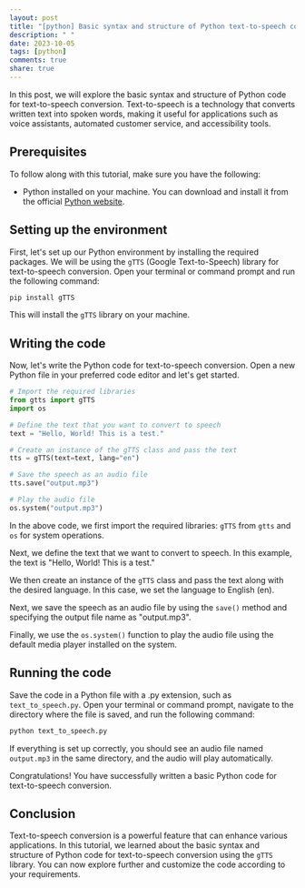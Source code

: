 ```yaml
---
layout: post
title: "[python] Basic syntax and structure of Python text-to-speech code"
description: " "
date: 2023-10-05
tags: [python]
comments: true
share: true
---
```


In this post, we will explore the basic syntax and structure of Python code for text-to-speech conversion. Text-to-speech is a technology that converts written text into spoken words, making it useful for applications such as voice assistants, automated customer service, and accessibility tools.

## Prerequisites

To follow along with this tutorial, make sure you have the following:

- Python installed on your machine. You can download and install it from the official [Python website](https://www.python.org/downloads/).

## Setting up the environment

First, let's set up our Python environment by installing the required packages. We will be using the `gTTS` (Google Text-to-Speech) library for text-to-speech conversion. Open your terminal or command prompt and run the following command:

```python
pip install gTTS
```

This will install the `gTTS` library on your machine.

## Writing the code

Now, let's write the Python code for text-to-speech conversion. Open a new Python file in your preferred code editor and let's get started.

```python
# Import the required libraries
from gtts import gTTS
import os

# Define the text that you want to convert to speech
text = "Hello, World! This is a test."

# Create an instance of the gTTS class and pass the text
tts = gTTS(text=text, lang="en")

# Save the speech as an audio file
tts.save("output.mp3")

# Play the audio file
os.system("output.mp3")
```

In the above code, we first import the required libraries: `gTTS` from `gtts` and `os` for system operations.

Next, we define the text that we want to convert to speech. In this example, the text is "Hello, World! This is a test."

We then create an instance of the `gTTS` class and pass the text along with the desired language. In this case, we set the language to English (en).

Next, we save the speech as an audio file by using the `save()` method and specifying the output file name as "output.mp3".

Finally, we use the `os.system()` function to play the audio file using the default media player installed on the system.

## Running the code

Save the code in a Python file with a .py extension, such as `text_to_speech.py`. Open your terminal or command prompt, navigate to the directory where the file is saved, and run the following command:

```python
python text_to_speech.py
```

If everything is set up correctly, you should see an audio file named `output.mp3` in the same directory, and the audio will play automatically.

Congratulations! You have successfully written a basic Python code for text-to-speech conversion.

## Conclusion

Text-to-speech conversion is a powerful feature that can enhance various applications. In this tutorial, we learned about the basic syntax and structure of Python code for text-to-speech conversion using the `gTTS` library. You can now explore further and customize the code according to your requirements.